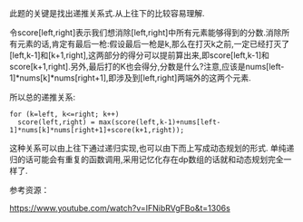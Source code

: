 此题的关键是找出递推关系式.从上往下的比较容易理解.

令score[left,right]表示我们想消除[left,right]中所有元素能够得到的分数.消除所有元素的话,肯定有最后一枪:假设最后一枪是k,那么在打灭k之前,一定已经打灭了[left,k-1]和[k+1,right],这两部分的得分可以提前算出来,即score[left,k-1]和score[k+1,right].另外,最后打的K也会得分,分数是什么?注意,应该是nums[left-1]*nums[k]*nums[right+1],即涉及到[left,right]两端外的这两个元素.

所以总的递推关系:
```
for (k=left, k<=right; k++)
  score(left,right) = max(score(left,k-1)+nums[left-1]*nums[k]*nums[right+1]+score(k+1,right));
 ```
这种关系可以由上往下通过递归实现,也可以由下而上写成动态规划的形式. 单纯递归的话可能会有重复的函数调用,采用记忆化存在dp数组的话就和动态规划完全一样了.

参考资源：

https://www.youtube.com/watch?v=IFNibRVgFBo&t=1306s
